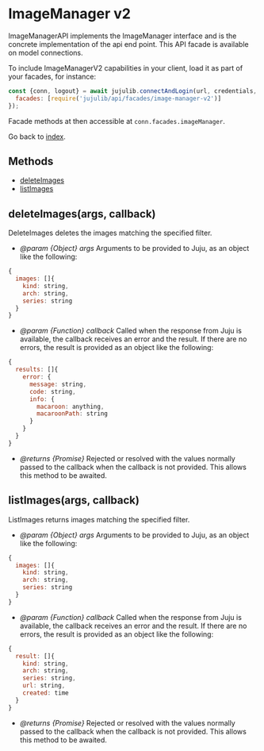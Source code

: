 <!---
NOTE: this file has been generated by the doc command in js-libjuju
on Fri 2018/11/09 14:32:38 UTC. Do not manually edit this file.
--->
# ImageManager v2

ImageManagerAPI implements the ImageManager interface and is the concrete
  implementation of the api end point.
This API facade is available on model connections.

To include ImageManagerV2 capabilities in your client, load it as
part of your facades, for instance:
```javascript
const {conn, logout} = await jujulib.connectAndLogin(url, credentials, {
  facades: [require('jujulib/api/facades/image-manager-v2')]
});
```
Facade methods at then accessible at `conn.facades.imageManager`.

Go back to [index](index.md).

## Methods
- [deleteImages](#deleteImagesargs-callback)
- [listImages](#listImagesargs-callback)

## deleteImages(args, callback)
DeleteImages deletes the images matching the specified filter.

- *@param {Object} args* Arguments to be provided to Juju, as an object like
  the following:
```javascript
{
  images: []{
    kind: string,
    arch: string,
    series: string
  }
}
```
- *@param {Function} callback* Called when the response from Juju is available,
  the callback receives an error and the result. If there are no errors, the
  result is provided as an object like the following:
```javascript
{
  results: []{
    error: {
      message: string,
      code: string,
      info: {
        macaroon: anything,
        macaroonPath: string
      }
    }
  }
}
```
- *@returns {Promise}* Rejected or resolved with the values normally passed to
  the callback when the callback is not provided.
  This allows this method to be awaited.

## listImages(args, callback)
ListImages returns images matching the specified filter.

- *@param {Object} args* Arguments to be provided to Juju, as an object like
  the following:
```javascript
{
  images: []{
    kind: string,
    arch: string,
    series: string
  }
}
```
- *@param {Function} callback* Called when the response from Juju is available,
  the callback receives an error and the result. If there are no errors, the
  result is provided as an object like the following:
```javascript
{
  result: []{
    kind: string,
    arch: string,
    series: string,
    url: string,
    created: time
  }
}
```
- *@returns {Promise}* Rejected or resolved with the values normally passed to
  the callback when the callback is not provided.
  This allows this method to be awaited.
